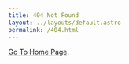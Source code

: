 ```yaml
---
title: 404 Not Found
layout: ../layouts/default.astro
permalink: /404.html
---
```


[Go To Home Page](https://kanbanyte.github.io/).
